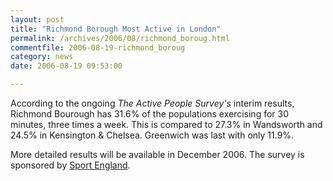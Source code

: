 ```yaml
---
layout: post
title: "Richmond Borough Most Active in London"
permalink: /archives/2006/08/richmond_boroug.html
commentfile: 2006-08-19-richmond_boroug
category: news
date: 2006-08-19 09:53:00

---
```


According to the ongoing *The Active People Survey's* interim results, Richmond Bourough has 31.6% of the populations exercising for 30 minutes, three times a week. This is compared to 27.3% in Wandsworth and 24.5% in Kensington & Chelsea. Greenwich was last with only 11.9%.

More detailed results will be available in December 2006. The survey is sponsored by [Sport England](http://www.sportengland.org/).

